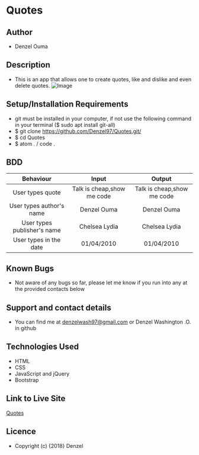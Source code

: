 # Quotes

## Author
* Denzel Ouma

## Description
* This is an app that allows one to create quotes, like and dislike and even delete quotes.
![Image](https://github.com/Denzel97/pig-dice/blob/master/images/image1.png)

## Setup/Installation Requirements
* git must be installed in your computer,  if not use the following command in your terminal ($ sudo apt install git-all)
* $ git clone https://github.com/Denzel97/Quotes.git/
* $ cd Quotes
* $ atom . / code .

## BDD
| Behaviour | Input | Output |
| :-----: | :-----: | :-----: |
|User types quote | Talk is cheap,show me code | Talk is cheap,show me code |
| User types author's name | Denzel Ouma | Denzel Ouma |
| User types publisher's name | Chelsea Lydia | Chelsea Lydia |
| User types in the date | 01/04/2010 | 01/04/2010 |

## Known Bugs

-   Not aware of any bugs so far, please let me know if you run into any at the provided contacts below
## Support and contact details
-   You can find me at denzelwash97@gmail.com or Denzel Washington .O. in github

## Technologies Used
-   HTML
-   CSS
-   JavaScript and jQuery
-   Bootstrap




## Link to Live Site
[Quotes](https://github.com/Denzel97/Quotes.git/)

## Licence
* Copyright (c) {2018} Denzel
